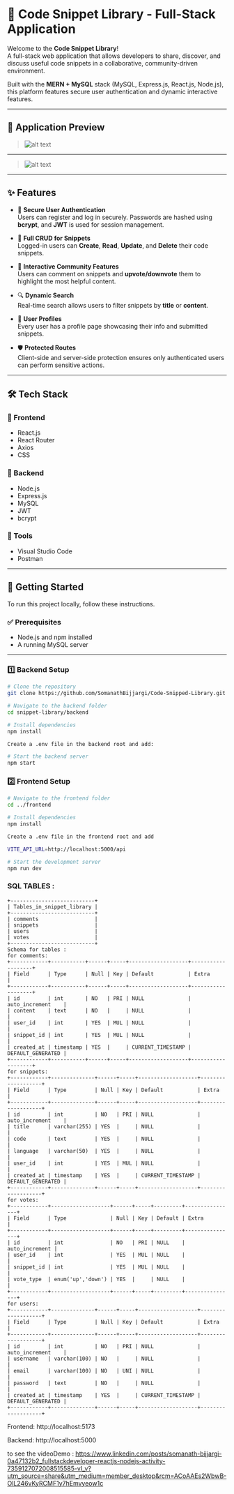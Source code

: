 # 🚀 Code Snippet Library - Full-Stack Application

Welcome to the **Code Snippet Library**!  
A full-stack web application that allows developers to share, discover, and discuss useful code snippets in a collaborative, community-driven environment.

Built with the **MERN + MySQL** stack (MySQL, Express.js, React.js, Node.js), this platform features secure user authentication and dynamic interactive features.

---

## 📸 Application Preview

>![alt text](<Screenshot 2025-08-07 133233.png>)
---
>![alt text](<Screenshot 2025-08-07 133506.png>)

---

## ✨ Features

- 🔐 **Secure User Authentication**  
  Users can register and log in securely. Passwords are hashed using **bcrypt**, and **JWT** is used for session management.

- 📝 **Full CRUD for Snippets**  
  Logged-in users can **Create**, **Read**, **Update**, and **Delete** their code snippets.

- 💬 **Interactive Community Features**  
  Users can comment on snippets and **upvote/downvote** them to highlight the most helpful content.

- 🔍 **Dynamic Search**  
  Real-time search allows users to filter snippets by **title** or **content**.

- 👤 **User Profiles**  
  Every user has a profile page showcasing their info and submitted snippets.

- 🛡️ **Protected Routes**  
  Client-side and server-side protection ensures only authenticated users can perform sensitive actions.

---

## 🛠️ Tech Stack

### 🔧 Frontend
- React.js  
- React Router  
- Axios  
- CSS

### 🔩 Backend
- Node.js  
- Express.js  
- MySQL  
- JWT  
- bcrypt

### 🧰 Tools
- Visual Studio Code  
- Postman  

---

## 🚀 Getting Started

To run this project locally, follow these instructions.

### ✅ Prerequisites
- Node.js and npm installed  
- A running MySQL server  

---

### 1️⃣ Backend Setup

```bash
# Clone the repository
git clone https://github.com/SomanathBijjargi/Code-Snipped-Library.git

# Navigate to the backend folder
cd snippet-library/backend

# Install dependencies
npm install

Create a .env file in the backend root and add:

# Start the backend server
npm start

```

### 2️⃣ Frontend Setup
```bash
# Navigate to the frontend folder
cd ../frontend

# Install dependencies
npm install

Create a .env file in the frontend root and add

VITE_API_URL=http://localhost:5000/api

# Start the development server
npm run dev
```

### SQL TABLES :
```
+---------------------------+
| Tables_in_snippet_library |
+---------------------------+
| comments                  |
| snippets                  |
| users                     |
| votes                     |
+---------------------------+
Schema for tables :
for comments:
+------------+-----------+------+-----+-------------------+-------------------+
| Field      | Type      | Null | Key | Default           | Extra             |
+------------+-----------+------+-----+-------------------+-------------------+
| id         | int       | NO   | PRI | NULL              | auto_increment    |
| content    | text      | NO   |     | NULL              |                   |
| user_id    | int       | YES  | MUL | NULL              |                   |
| snippet_id | int       | YES  | MUL | NULL              |                   |
| created_at | timestamp | YES  |     | CURRENT_TIMESTAMP | DEFAULT_GENERATED |
+------------+-----------+------+-----+-------------------+-------------------+
for snippets:
+------------+--------------+------+-----+-------------------+-------------------+
| Field      | Type         | Null | Key | Default           | Extra             |
+------------+--------------+------+-----+-------------------+-------------------+
| id         | int          | NO   | PRI | NULL              | auto_increment    |
| title      | varchar(255) | YES  |     | NULL              |                   |
| code       | text         | YES  |     | NULL              |                   |
| language   | varchar(50)  | YES  |     | NULL              |                   |
| user_id    | int          | YES  | MUL | NULL              |                   |
| created_at | timestamp    | YES  |     | CURRENT_TIMESTAMP | DEFAULT_GENERATED |
+------------+--------------+------+-----+-------------------+-------------------+
for votes:
+------------+-------------------+------+-----+---------+----------------+
| Field      | Type              | Null | Key | Default | Extra          |
+------------+-------------------+------+-----+---------+----------------+
| id         | int               | NO   | PRI | NULL    | auto_increment |
| user_id    | int               | YES  | MUL | NULL    |                |
| snippet_id | int               | YES  | MUL | NULL    |                |
| vote_type  | enum('up','down') | YES  |     | NULL    |                |
+------------+-------------------+------+-----+---------+----------------+
for users:
+------------+--------------+------+-----+-------------------+-------------------+
| Field      | Type         | Null | Key | Default           | Extra             |
+------------+--------------+------+-----+-------------------+-------------------+
| id         | int          | NO   | PRI | NULL              | auto_increment    |
| username   | varchar(100) | NO   |     | NULL              |                   |
| email      | varchar(100) | NO   | UNI | NULL              |                   |
| password   | text         | NO   |     | NULL              |                   |
| created_at | timestamp    | YES  |     | CURRENT_TIMESTAMP | DEFAULT_GENERATED |
+------------+--------------+------+-----+-------------------+-------------------+
```
Frontend: http://localhost:5173

Backend: http://localhost:5000

to see the videoDemo : https://www.linkedin.com/posts/somanath-bijjargi-0a47132b2_fullstackdeveloper-reactjs-nodejs-activity-7359127072008515585-vI_v?utm_source=share&utm_medium=member_desktop&rcm=ACoAAEs2WbwB-OlL246vKyRCMF1y7hEmvyeow1c
